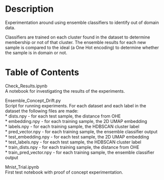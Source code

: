 # Description  
Experimentation around using ensemble classifiers to identify out of domain data.  

Classifiers are trained on each cluster found in the dataset to determine membership or not of that cluster. The ensemble results for each new sample is compared to the ideal (a One Hot encoding) to determine whether the sample is in domain or not.  

# Table of Contents  
Check_Results.ipynb  
   A notebook for investigating the results of the experiments.  

Ensemble_Concept_Drift.py  
   Script for running experiments. For each dataset and each label in the dataset the following files are made:  
    * dists.npy - for each test sample, the distance from OHE  
    * embedding.npy - for each training sample, the 2D UMAP embedding  
    * labels.npy - for each training sample, the HDBSCAN cluster label  
    * pred_vector.npy - for each training sample, the ensemble classifier output  
    * test_embedding.npy - for each test sample, the 2D UMAP embedding  
    * test_labels.npy - for each test sample, the HDBSCAN cluster label  
    * train_dists.npy - for each training sample, the distance from OHE  
    * train_pred_vector.npy - for each training sample, the ensemble classifier output  
	
Mnist_Trial.ipynb  
   First test notebook with proof of concept experimentation.  
